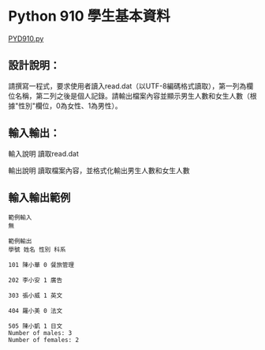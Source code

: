 # Python 910 學生基本資料
[PYD910.py](https://github.com/eclairsameal/TQC-Python/tree/master/%E7%AC%AC9%E9%A1%9E%EF%BC%9A%E6%AA%94%E6%A1%88%E8%88%87%E7%95%B0%E5%B8%B8%E8%99%95%E7%90%86/910%20%E5%AD%B8%E7%94%9F%E5%9F%BA%E6%9C%AC%E8%B3%87%E6%96%99)
## 設計說明：
請撰寫一程式，要求使用者讀入read.dat（以UTF-8編碼格式讀取），第一列為欄位名稱，第二列之後是個人記錄。請輸出檔案內容並顯示男生人數和女生人數（根據"性別"欄位，0為女性、1為男性）。

## 輸入輸出：
輸入說明
讀取read.dat

輸出說明
讀取檔案內容，並格式化輸出男生人數和女生人數

## 輸入輸出範例
```
範例輸入
無

範例輸出
學號 姓名 性別 科系

101 陳小華 0 餐旅管理

202 李小安 1 廣告

303 張小威 1 英文

404 羅小美 0 法文

505 陳小凱 1 日文
Number of males: 3
Number of females: 2
```

